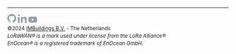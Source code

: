 <br>

---

<a href="https://github.com/IMBUILDINGS"><img src="./assets/github-mark.svg" width="20"></a>
<a href="https://www.linkedin.com/company/imbuildings/"><img src="./assets/linkedin.svg" width="20"></a>
<a href="https://www.youtube.com/channel/UCcur6TJMv_rT1ZUIHMjhjYQ"><img src="./assets/youtube.svg" width="20"></a>\
<small>&copy;2024 [IMBuildings B.V.](https://www.imbuildings.com) - The Netherlands
</small>
<br>
<small>
*LoRaWAN® is a mark used under license from the LoRa Alliance®*<br>
*EnOcean® is a registered trademark of EnOcean GmbH.*
</small>
